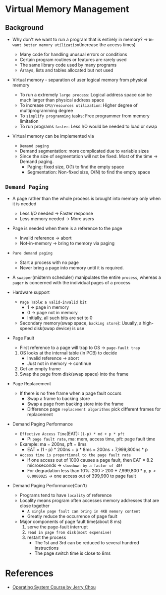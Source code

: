 # Virtual Memory Management
## Background
* Why don't we want to run a program that is entirely in memory? -> `We want better memory utilization`(Increase the access times)
	* Many code for handling unusual errors or conditions
	* Certain program routines or features are rarely used
	* The same library code used by many programs
	* Arrays, lists and tables allocated but not used

* Virtual memory - separation of user logical memory from physical memory
	* To run a extremely `large process`: Logical address space can be much larger than physical address space
	* To increase `CPU/resources utilization`: Higher degree of multiprogramming degree
	* To `simplify programming` tasks: Free programmer from memory limitation
	* To run programs `faster`: Less I/O would be needed to load or swap

* Virtual memory can be implemented via
	* `Demand paging`
	* Demand segmentation: more complicated due to variable sizes
	* Since the size of segmentation will not be fixed. Most of the time -> Demand paging. 
		* Paging: fixed size, O(1) to find the empty space
		* Segmentation: Non-fixed size, O(N) to find the empty space

## `Demand Paging`
* A page rather than the whole process is brought into memory only when it is needed
	* Less I/O needed -> Faster response
	* Less memory needed -> More users

* Page is needed when there is a reference to the page
	* Invalid reference -> abort
	* Not-in-memory -> bring to memory via paging

* `Pure demand paging`
	* Start a process with no page
	* Never bring a page into memory until it is required.

* A `swapper`(midterm scheduler) manipulates the entire `process`, whereas a `pager` is concerned with the individual pages of a process
* Hardware support
	* `Page Table`: `a valid-invalid bit`
		* 1 -> page in memory
		* 0 -> page not in memory
		* Initially, all such bits are set to 0
	* Secondary memory(swap space, `backing store`): Usually, a high-speed disk(swap device) is use

* Page Fault
	* First reference to a page will trap to OS -> `page-fault trap`
	1. OS looks at the internal table (in PCB) to decide
		* Invalid reference -> abort
		* Just not in memory -> continue
	2. Get an empty frame
	3. Swap the page from disk(swap space) into the frame

* Page Replacement
	* If there is no free frame when a page fault occurs
		* Swap a frame to backing store
		* Swap a page from backing store into the frame
		* Difference page `replacement algorithms` pick different frames for replacement

* Demand Paging Performance
	* `Effective Access Time`(EAT): `(1-p) * md + p * pft`
		* P: `page fault rate`, ma: mem, access time, pft: page fault time
	* Example: ma = 200ns, pft = 8ms
		* EAT = (1 - p) * 200ns + p * 8ms = 200ns + 7,999,800ns * p
	* `Access time is proportional to the page fault rate`
		* If one access out of 1000 causes a page fault, then EAT = 8.2 microseconds -> `slowdown by a factor of 40!`
		* For degradation less than 10%: 200 > 200 + 7,999,800 * p, `p < 0.0000025` -> one access out of 399,990 to page fault

* Demand Paging Performance(Con't)
	* Programs tend to have `locality` of reference
	* Locality means program often accesses memory addresses that are close together
		* `A single page fault can bring in 4KB memory content`
		* Greatly reduce the occurrence of page fault
	* Major components of page fault time(about 8 ms)
		1. serve the page-fault interrupt
		2. `read in page from disk(most expensive)`
		3. restart the process
			* The 1st and 3rd can be reduced to several hundred instructions
		 	* The page switch time is close to 8ms

# References
* [Operating System Course by Jerry Chou](https://www.youtube.com/watch?v=TnmN_KNIbc4&list=PLS0SUwlYe8czigQPzgJTH2rJtwm0LXvDX&index=36)